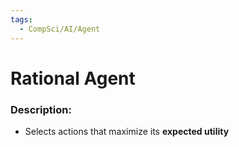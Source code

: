 ```yaml
---
tags:
  - CompSci/AI/Agent
---
```

# Rational Agent
### Description:
- Selects actions that maximize its **expected utility**
